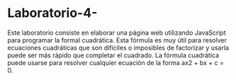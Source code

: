 # Laboratorio-4-
Este laboratorio consiste en elaborar una página web utilizando JavaScript para programar la formal cuadrática. Esta fórmula es muy útil para resolver ecuaciones cuadráticas que son difíciles o imposibles de factorizar y usarla puede ser más rápido que completar el cuadrado. La fórmula cuadrática puede usarse para resolver cualquier ecuación de la forma ax2 + bx + c = 0.
